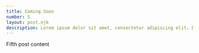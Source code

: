 ```yaml
---
title: Coming Soon
number: 5
layout: post.njk
description: Lorem ipsum dolor sit amet, consectetur adipiscing elit. Duis a ante pellentesque, sollicitudin ipsum quis, bibendum est. Phasellus nibh nibh, tincidunt eget lacus et, posuere blandit erat.
---
```


Fifth post content